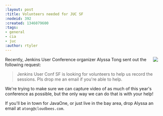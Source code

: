 ```yaml
---
:layout: post
:title: Volunteers needed for JUC SF
:nodeid: 392
:created: 1346079600
:tags:
- general
- cia
- juc
:author: rtyler
---
```

<img src="http://agentdero.cachefly.net/continuousblog/images/Jenkins_SanFran_T-ShirtM.jpg" align="right"/>

Recently, Jenkins User Conference organizer Alyssa Tong sent out the following request:

> Jenkins User Conf SF is looking for volunteers to help us record the                                                                                          
sessions. Pls drop me an email if you're able to help.

We're trying to make sure we can capture video of as much of this year's conference as possible, but the only way we can do that is with your help!

If you'll be in town for JavaOne, or just live in the bay area, drop Alyssa an email at `atong@cloudbees.com`.
